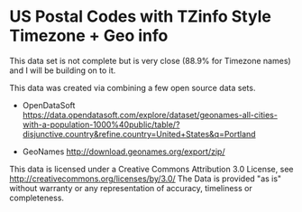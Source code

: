 # US Postal Codes with TZinfo Style Timezone + Geo info

This data set is not complete but is very close (88.9% for Timezone names) and I will be building on to it.

This data was created via combining a few open source data sets.

* OpenDataSoft
https://data.opendatasoft.com/explore/dataset/geonames-all-cities-with-a-population-1000%40public/table/?disjunctive.country&refine.country=United+States&q=Portland

* GeoNames
http://download.geonames.org/export/zip/

This data is licensed under a Creative Commons Attribution 3.0 License,
see http://creativecommons.org/licenses/by/3.0/
The Data is provided "as is" without warranty or any representation of accuracy, timeliness or completeness.
